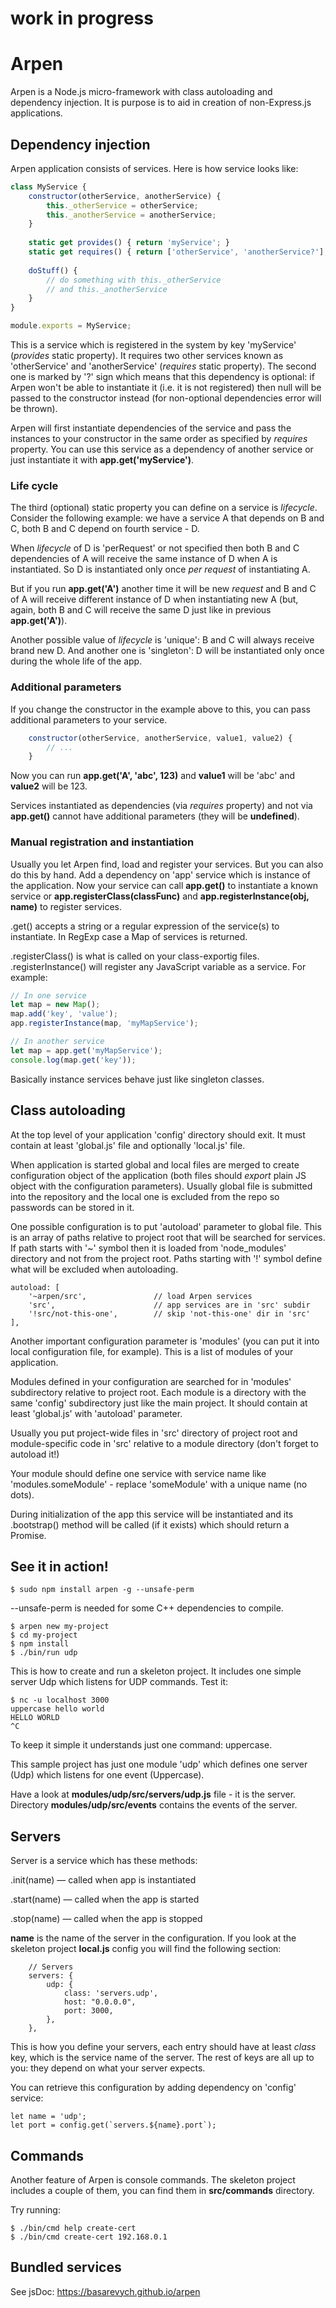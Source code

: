 # work in progress

# Arpen

Arpen is a Node.js micro-framework with class autoloading and dependency
injection. It is purpose is to aid in creation of non-Express.js
applications.

## Dependency injection

Arpen application consists of services. Here is how service looks like:

```javascript
class MyService {
    constructor(otherService, anotherService) {
        this._otherService = otherService;
        this._anotherService = anotherService;
    }
    
    static get provides() { return 'myService'; }
    static get requires() { return ['otherService', 'anotherService?']; }
    
    doStuff() {
        // do something with this._otherService
        // and this._anotherService
    }
}

module.exports = MyService;
```

This is a service which is registered in the system by key 'myService'
(*provides* static property). It requires two other services known as
'otherService' and 'anotherService' (*requires* static property). The
second one is marked by '?' sign which means that this dependency is
optional: if Arpen won't be able to instantiate it (i.e. it is not
registered) then null will be passed to the constructor instead (for
non-optional dependencies error will be thrown).

Arpen will first instantiate dependencies of the service and pass the
instances to your constructor in the same order as specified by *requires*
property. You can use this service as a dependency of another service or just
instantiate it with **app.get('myService')**.

### Life cycle

The third (optional) static property you can define on a service is
*lifecycle*. Consider the following example: we have a service A that
depends on B and C, both B and C depend on fourth service - D.

When *lifecycle* of D is 'perRequest' or not specified then both B and C
dependencies of A will receive the same instance of D when A is
instantiated. So D is instantiated only once *per request* of instantiating
A.

But if you run **app.get('A')** another time it will be new *request*
and B and C of A will receive different instance of D when instantiating
new A (but, again, both B and C will receive the same D just like in
previous **app.get('A')**).

Another possible value of *lifecycle* is 'unique': B and C will always
receive brand new D. And another one is 'singleton': D will be instantiated
only once during the whole life of the app.

### Additional parameters

If you change the constructor in the example above to this, you can pass
additional parameters to your service.

```javascript
    constructor(otherService, anotherService, value1, value2) {
        // ...
    }
```

Now you can run **app.get('A', 'abc', 123)** and **value1** will be 'abc'
and **value2** will be 123.

Services instantiated as dependencies (via *requires* property) and not
via **app.get()** cannot have additional parameters (they will be
**undefined**).

### Manual registration and instantiation

Usually you let Arpen find, load and register your services. But you
can also do this by hand. Add a dependency on 'app' service which is
instance of the application. Now your service can call **app.get()** to
instantiate a known service or **app.registerClass(classFunc)**
and **app.registerInstance(obj, name)** to register services.

.get() accepts a string or a regular expression of the service(s) to
instantiate. In RegExp case a Map of services is returned. 

.registerClass() is what is called on your class-exportig files.
.registerInstance() will register any JavaScript variable as a service.
For example:

```javascript
// In one service
let map = new Map();
map.add('key', 'value');
app.registerInstance(map, 'myMapService');

// In another service
let map = app.get('myMapService');
console.log(map.get('key'));
```

Basically instance services behave just like singleton classes.

## Class autoloading

At the top level of your application 'config' directory should exit.
It must contain at least 'global.js' file and optionally 'local.js' file.

When application is started global and local files are merged to create
configuration object of the application (both files should *export*
plain JS object with the configuration parameters). Usually global file
is submitted into the repository and the local one is excluded from the
repo so passwords can be stored in it.

One possible configuration is to put 'autoload' parameter to global file.
This is an array of paths relative to project root that will be searched
for services. If path starts with '~' symbol then it is loaded from
'node_modules' directory and not from the project root. Paths starting
with '!' symbol define what will be excluded when autoloading.

```
autoload: [
    '~arpen/src',               // load Arpen services
    'src',                      // app services are in 'src' subdir
    '!src/not-this-one',        // skip 'not-this-one' dir in 'src'
],
```

Another important configuration parameter is 'modules' (you can put it
into local configuration file, for example). This is a list of modules of
your application.

Modules defined in your configuration are searched for in 'modules'
subdirectory relative to project root. Each module is a directory with
the same 'config' subdirectory just like the main project. It should
contain at least 'global.js' with 'autoload' parameter.

Usually you put project-wide files in 'src' directory of project root
and module-specific code in 'src' relative to a module directory (don't
forget to autoload it!)

Your module should define one service with service name like
'modules.someModule' - replace 'someModule' with a unique name (no dots).

During initialization of the app this service will be instantiated and its
.bootstrap() method will be called (if it exists) which should return a
Promise.

## See it in action!

```
$ sudo npm install arpen -g --unsafe-perm
```

--unsafe-perm is needed for some C++ dependencies to compile.

```
$ arpen new my-project
$ cd my-project
$ npm install
$ ./bin/run udp
```

This is how to create and run a skeleton project. It includes one simple server
Udp which listens for UDP commands. Test it:

```
$ nc -u localhost 3000
uppercase hello world
HELLO WORLD
^C
```

To keep it simple it understands just one command: uppercase. 

This sample project has just one module 'udp' which defines one server (Udp)
which listens for one event (Uppercase).

Have a look at **modules/udp/src/servers/udp.js** file - it is the server.
Directory **modules/udp/src/events** contains the events of the server.

## Servers

Server is a service which has these methods:

.init(name) — called when app is instantiated

.start(name) — called when the app is started

.stop(name) — called when the app is stopped

**name** is the name of the server in the configuration. If you look at the
skeleton project **local.js** config you will find the following section:

```
    // Servers
    servers: {
        udp: {
            class: 'servers.udp',
            host: "0.0.0.0",
            port: 3000,
        },
    },

```

This is how you define your servers, each entry should have at least *class*
key, which is the service name of the server. The rest of keys are all up to
you: they depend on what your server expects.

You can retrieve this configuration by adding dependency on 'config' service:

```
let name = 'udp';
let port = config.get(`servers.${name}.port`);
```

## Commands

Another feature of Arpen is console commands. The skeleton project includes
a couple of them, you can find them in **src/commands** directory.

Try running:

```
$ ./bin/cmd help create-cert
$ ./bin/cmd create-cert 192.168.0.1
``` 

## Bundled services

See jsDoc: https://basarevych.github.io/arpen
